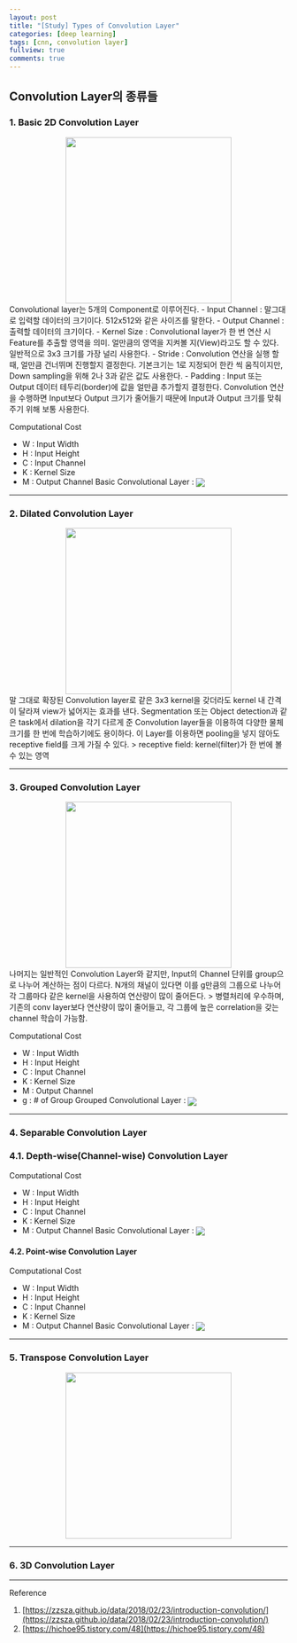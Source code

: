 ```yaml
---
layout: post
title: "[Study] Types of Convolution Layer"
categories: [deep learning]
tags: [cnn, convolution layer]
fullview: true
comments: true
---
```

## Convolution Layer의 종류들
### 1. Basic 2D Convolution Layer
<center><img src='{{ "/assets/images/basic-conv.gif" | relative_url }}' width="300" height="300"></center>
Convolutional layer는 5개의 Component로 이루어진다.
- Input Channel : 말그대로 입력할 데이터의 크기이다. 512x512와 같은 사이즈를 말한다.
- Output Channel : 출력할 데이터의 크기이다.
- Kernel Size : Convolutional layer가 한 번 연산 시 Feature를 추출할 영역을 의미. 얼만큼의 영역을 지켜볼 지(View)라고도 할 수 있다. 일반적으로 3x3 크기를 가장 널리 사용한다.
- Stride : Convolution 연산을 실행 할 때, 얼만큼 건너뛰며 진행할지 결정한다. 기본크기는 1로 지정되어 한칸 씩 움직이지만, Down sampling을 위해 2나 3과 같은 값도 사용한다.
- Padding : Input 또는 Output 데이터 테두리(border)에 값을 얼만큼 추가할지 결정한다. Convolution 연산을 수행하면 Input보다 Output 크기가 줄어들기 때문에 Input과 Output 크기를 맞춰주기 위해 보통 사용한다.

Computational Cost
- W : Input Width
- H : Input Height
- C : Input Channel
- K : Kernel Size
- M : Output Channel
Basic Convolutional Layer : <img style="vertical-align:middle" src="http://latex.codecogs.com/png.latex?\dpi{100}\bg_white K^2 CMHW)"/>

---
### 2. Dilated Convolution Layer
<center><img src='{{ "/assets/images/dilated-conv.gif" | relative_url }}' width="300" height="300"></center>
말 그대로 확장된 Convolution layer로 같은 3x3 kernel을 갖더라도 kernel 내 간격이 달라져 view가 넓어지는 효과를 낸다. Segmentation 또는 Object detection과 같은 task에서 dilation을 각기 다르게 준 Convolution layer들을 이용하여 다양한 물체 크기를 한 번에 학습하기에도 용이하다. 이 Layer를 이용하면 pooling을 넣지 않아도 receptive field를 크게 가질 수 있다. 
> receptive field: kernel(filter)가 한 번에 볼 수 있는 영역

---
### 3. Grouped Convolution Layer
<center><img src='{{ "/assets/images/group-conv.png" | relative_url }}' width="300" height="300"></center>
나머지는 일반적인 Convolution Layer와 같지만, Input의 Channel 단위를 group으로 나누어 계산하는 점이 다르다. N개의 채널이 있다면 이를 g만큼의 그룹으로 나누어 각 그룹마다 같은 kernel을 사용하여 연산량이 많이 줄어든다.
> 병렬처리에 우수하며, 기존의 conv layer보다 연산량이 많이 줄어들고, 각 그룹에 높은 correlation을 갖는 channel 학습이 가능함.

Computational Cost
- W : Input Width
- H : Input Height
- C : Input Channel
- K : Kernel Size
- M : Output Channel
- g : # of Group
Grouped Convolutional Layer : <img style="vertical-align:middle" src="http://latex.codecogs.com/png.latex?\dpi{100}\bg_white {(K^2 CMHW)})/2"/>

---
### 4. Separable Convolution Layer

### 4.1. Depth-wise(Channel-wise) Convolution Layer


Computational Cost
- W : Input Width
- H : Input Height
- C : Input Channel
- K : Kernel Size
- M : Output Channel
Basic Convolutional Layer : <img style="vertical-align:middle" src="http://latex.codecogs.com/png.latex?\dpi{100}\bg_white K^2 CMHW)"/>

#### 4.2. Point-wise Convolution Layer


Computational Cost
- W : Input Width
- H : Input Height
- C : Input Channel
- K : Kernel Size
- M : Output Channel
Basic Convolutional Layer : <img style="vertical-align:middle" src="http://latex.codecogs.com/png.latex?\dpi{100}\bg_white K^2 CMHW)"/>


---
### 5. Transpose Convolution Layer
<center><img src='{{ "/assets/images/transpose-conv.gif" | relative_url }}' width="300" height="300"></center>

---
### 6. 3D Convolution Layer


---
Reference
1. [https://zzsza.github.io/data/2018/02/23/introduction-convolution/](https://zzsza.github.io/data/2018/02/23/introduction-convolution/)
2. [https://hichoe95.tistory.com/48](https://hichoe95.tistory.com/48)